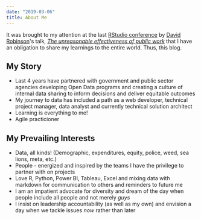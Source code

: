 ```yaml
---
date: "2019-03-06"
title: About Me
---
```


It was brought to my attention at the last [RStudio conference](https://resources.rstudio.com/rstudio-conf-2019) by [David Robinson](https://twitter.com/@drob)'s talk, _[The unreasonable effectiveness of public work](https://resources.rstudio.com/rstudio-conf-2019/the-unreasonable-effectiveness-of-public-work)_ that I have an obligation to share my learnings to the entire world. Thus, this blog.

## My Story

- Last 4 years have partnered with government and public sector agencies developing Open Data programs and creating a culture of internal data sharing to inform decisions and deliver equitable outcomes
- My journey to data has included a path as a web developer, technical project manager, data analyst and currently technical solution architect
- Learning is everything to me!
- Agile practicioner

## My Prevailing Interests

- Data, all kinds! (Demographic, expenditures, equity, police, weed, sea lions, meta, etc.)
- People - energized and inspired by the teams I have the privilege to partner with on projects
- Love R, Python, Power BI, Tableau, Excel and mixing data with markdown for communication to others and reminders to future me
- I am an impatient advocate for diversity and dream of the day when people include all people and not merely _guys_
- I insist on leadership accountability (as well as my own) and envision a day when we tackle issues _now_ rather than later